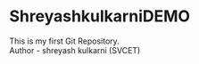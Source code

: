 # ShreyashkulkarniDEMO
This is my first Git Repository.
<br>
Author - shreyash kulkarni (SVCET)





